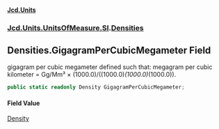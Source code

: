 #### [Jcd.Units](index 'index')
### [Jcd.Units.UnitsOfMeasure.SI](Jcd.Units.UnitsOfMeasure.SI 'Jcd.Units.UnitsOfMeasure.SI').[Densities](Densities 'Jcd.Units.UnitsOfMeasure.SI.Densities')

## Densities.GigagramPerCubicMegameter Field

gigagram per cubic megameter defined such that: megagram per cubic kilometer = Gg/Mm³ ×
(1000.0)/((1000.0)*(1000.0)*(1000.0)).

```csharp
public static readonly Density GigagramPerCubicMegameter;
```

#### Field Value
[Density](Density 'Jcd.Units.UnitTypes.Density')
